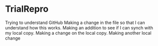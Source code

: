 # TrialRepro
Trying to understand GitHub
Making a change in the file so that I can understand how this works.
Making an addition to see if I can synch with my local copy.
Making a change on the local copy.
Making another local change
